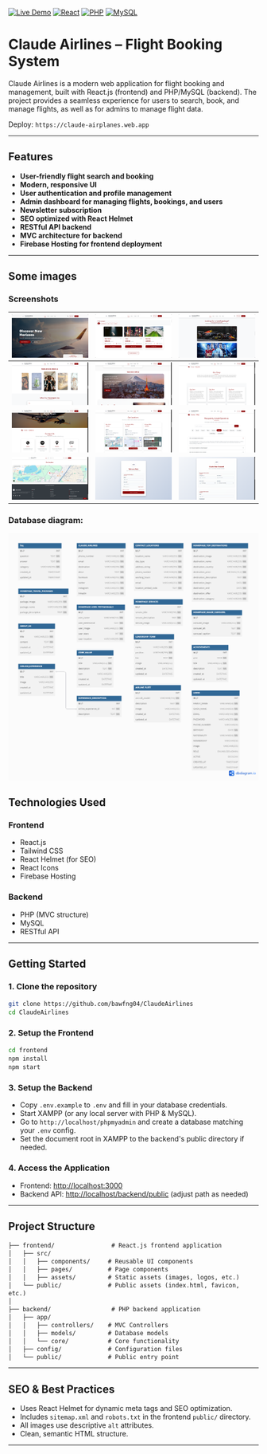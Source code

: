 <!-- ## Cách chạy (vi)
Clone project:
`git clone https://github.com/bawfng04/ClaudeAirlines`

Chạy frontend:
1. `cd frontend`
2. `npm i`
3. `npm start`

Chạy backend:
1. Tạo file `.env` tương tự như file .env.example, điền vào chỗ trống mấy cái config.
2. Chạy XAMPP, lên `http://localhost/phpmyadmin` tạo cái database tương ứng như cái `.env` mới tạo.

Notes: Nhớ là set cái root trong XAMPP tới cái thư mục chứa project mới clone về.
 -->

[![Live Demo](https://img.shields.io/badge/Live-Demo-blue?style=for-the-badge&logo=vercel)](https://claude-airplanes.web.app)
[![React](https://img.shields.io/badge/React-20232A?style=for-the-badge&logo=react&logoColor=61DAFB)]()
[![PHP](https://img.shields.io/badge/PHP-777BB4?style=for-the-badge&logo=php&logoColor=white)]()
[![MySQL](https://img.shields.io/badge/MySQL-005C84?style=for-the-badge&logo=mysql&logoColor=white)]()

# Claude Airlines – Flight Booking System

Claude Airlines is a modern web application for flight booking and management, built with React.js (frontend) and PHP/MySQL (backend). The project provides a seamless experience for users to search, book, and manage flights, as well as for admins to manage flight data.

Deploy: `https://claude-airplanes.web.app`

---

## Features

- **User-friendly flight search and booking**
- **Modern, responsive UI**
- **User authentication and profile management**
- **Admin dashboard for managing flights, bookings, and users**
- **Newsletter subscription**
- **SEO optimized with React Helmet**
- **RESTful API backend**
- **MVC architecture for backend**
- **Firebase Hosting for frontend deployment**

---

## Some images

<!-- ### Screenshots
![screenshot01](images/image2.png)
![screenshot02](images/image3.png)
![screenshot03](images/image4.png)
![screenshot04](images/image5.png)
![screenshot05](images/image6.png)
![screenshot06](images/image7.png)
![screenshot07](images/image8.png)
![screenshot08](images/image9.png)
![screenshot09](images/image10.png)
![screenshot10](images/image11.png)
![screenshot11](images/image12.png)
![screenshot12](images/image13.png) -->

### Screenshots

| ![screenshot01](images/image2.png) | ![screenshot02](images/image3.png) | ![screenshot03](images/image4.png) |
|:---:|:---:|:---:|
| ![screenshot04](images/image5.png) | ![screenshot05](images/image6.png) | ![screenshot06](images/image7.png) |
| ![screenshot07](images/image8.png) | ![screenshot08](images/image9.png) | ![screenshot09](images/image10.png) |
| ![screenshot10](images/image11.png) | ![screenshot11](images/image12.png) | ![screenshot12](images/image13.png) |

### Database diagram:
![DatabaseDiagram](images/Diagram.png)

## Technologies Used

### Frontend

- React.js
- Tailwind CSS
- React Helmet (for SEO)
- React Icons
- Firebase Hosting

### Backend

- PHP (MVC structure)
- MySQL
- RESTful API

---

## Getting Started

### 1. Clone the repository

```bash
git clone https://github.com/bawfng04/ClaudeAirlines
cd ClaudeAirlines
```

### 2. Setup the Frontend

```bash
cd frontend
npm install
npm start
```

### 3. Setup the Backend

- Copy `.env.example` to `.env` and fill in your database credentials.
- Start XAMPP (or any local server with PHP & MySQL).
- Go to `http://localhost/phpmyadmin` and create a database matching your `.env` config.
- Set the document root in XAMPP to the backend's public directory if needed.

### 4. Access the Application

- Frontend: [http://localhost:3000](http://localhost:3000)
- Backend API: [http://localhost/backend/public](http://localhost/backend/public) (adjust path as needed)

---

## Project Structure

```
├── frontend/                # React.js frontend application
│   ├── src/
│   │   ├── components/     # Reusable UI components
│   │   ├── pages/          # Page components
│   │   ├── assets/         # Static assets (images, logos, etc.)
│   └── public/             # Public assets (index.html, favicon, etc.)
│
├── backend/                 # PHP backend application
│   ├── app/
│   │   ├── controllers/    # MVC Controllers
│   │   ├── models/         # Database models
│   │   └── core/           # Core functionality
│   ├── config/             # Configuration files
│   └── public/             # Public entry point
```

---

## SEO & Best Practices

- Uses React Helmet for dynamic meta tags and SEO optimization.
- Includes `sitemap.xml` and `robots.txt` in the frontend `public/` directory.
- All images use descriptive `alt` attributes.
- Clean, semantic HTML structure.

---

